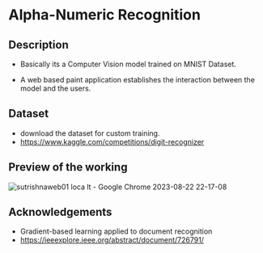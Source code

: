 
# Alpha-Numeric Recognition




## Description
- Basically its a Computer Vision model trained on MNIST Dataset.

- A web based paint application establishes the interaction between the model and the users.


## Dataset
- download the dataset for custom training.
- https://www.kaggle.com/competitions/digit-recognizer

## Preview of the working
![sutrishnaweb01 loca lt - Google Chrome 2023-08-22 22-17-08](https://github.com/tfRaraShi99/Alpha-Numeric-Recognition/assets/128311532/b351482f-979a-461e-844f-6bcd894ffbc4)


## Acknowledgements

 - Gradient-based learning applied to document recognition
 - https://ieeexplore.ieee.org/abstract/document/726791/
